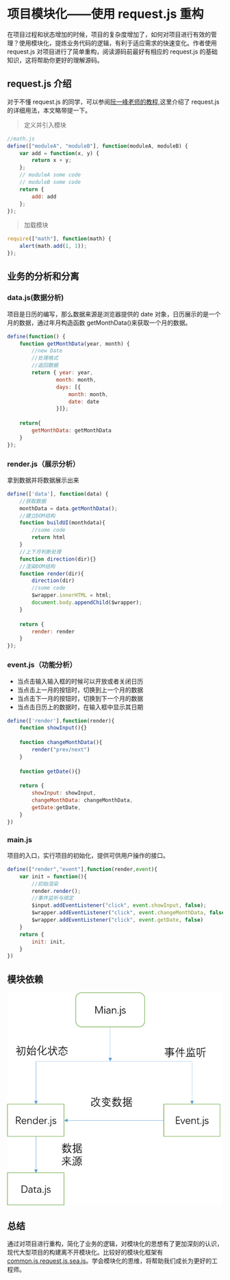 # 项目模块化——使用 request.js 重构

在项目过程和状态增加的时候，项目的复杂度增加了，如何对项目进行有效的管理？使用模块化，提炼业务代码的逻辑，有利于适应需求的快速变化。作者使用 request.js 对项目进行了简单重构，阅读源码前最好有相应的 request.js 的基础知识，这将帮助你更好的理解源码。

## request.js 介绍

对于不懂 request.js 的同学，可以参阅[阮一峰老师的教程](http://www.ruanyifeng.com/blog/2012/11/require_js.html),这里介绍了 request.js 的详细用法，本文略带提一下。

> 定义并引入模块

```js
//math.js
define(["moduleA", "moduleB"], function(moduleA, moduleB) {
    var add = function(x, y) {
        return x + y;
    };
    // moduleA some code
    // moduleB some code
    return {
        add: add
    };
});
```

> 加载模块

```js
require(["math"], function(math) {
    alert(math.add(1, 1));
});
```

## 业务的分析和分离

### data.js(数据分析)

项目是日历的编写，那么数据来源是浏览器提供的 date 对象，日历展示的是一个月的数据，通过年月构造函数 getMonthData()来获取一个月的数据。

```js
define(function() {
    function getMonthData(year, month) {
        //new Date
        //处理格式
        //返回数据
        return { year: year,
                month: month,
                days: [{
                    month: month,
                    date: date
                }]};

    return{
        getMonthData: getMonthData
    }
});
```

### render.js（展示分析）

拿到数据并将数据展示出来

```js
define(['data'], function(data) {
    //获取数据
    monthData = data.getMonthData();
    //建立DOM结构
    function buildUI(monthdata){
        //some code
        return html
    }
    //上下月判断处理
    function direction(dir){}
    //渲染DOM结构
    function render(dir){
        direction(dir)
        //some code
        $wrapper.innerHTML = html;
        document.body.appendChild($wrapper);
    }

    return {
        render: render
    }
});
```

### event.js（功能分析）

- 当点击输入输入框的时候可以开放或者关闭日历
- 当点击上一月的按钮时，切换到上一个月的数据
- 当点击下一月的按钮时，切换到下一个月的数据
- 当点击日历上的数据时，在输入框中显示其日期

```js
define(['render'],function(render){
    function showInput(){}

    function changeMonthData(){
        render("prev/next")
    }

    function getDate(){}

    return {
        showInput: showInput,
        changeMonthData: changeMonthData,
        getDate:getDate,
    }
})
```

### main.js

项目的入口，实行项目的初始化，提供可供用户操作的接口。

```js
define(["render","event"],function(render,event){
    var init = function(){
        //初始渲染
        render.render();
        //事件监听与绑定
        $input.addEventListener("click", event.showInput, false);
        $wrapper.addEventListener("click", event.changeMonthData, false);
        $wrapper.addEventListener("click", event.getDate, false)
    }
    return {
        init: init,
    }
})
```

## 模块依赖

![模块依赖](./asset/模块.png)

## 总结

通过对项目进行重构，简化了业务的逻辑，对模块化的思想有了更加深刻的认识，现代大型项目的构建离不开模块化。比较好的模块化框架有[common.js](http://javascript.ruanyifeng.com/nodejs/module.html),[request.js](http://requirejs.org/),[sea.js](https://seajs.github.io/seajs/docs/)。学会模块化的思维，将帮助我们成长为更好的工程师。